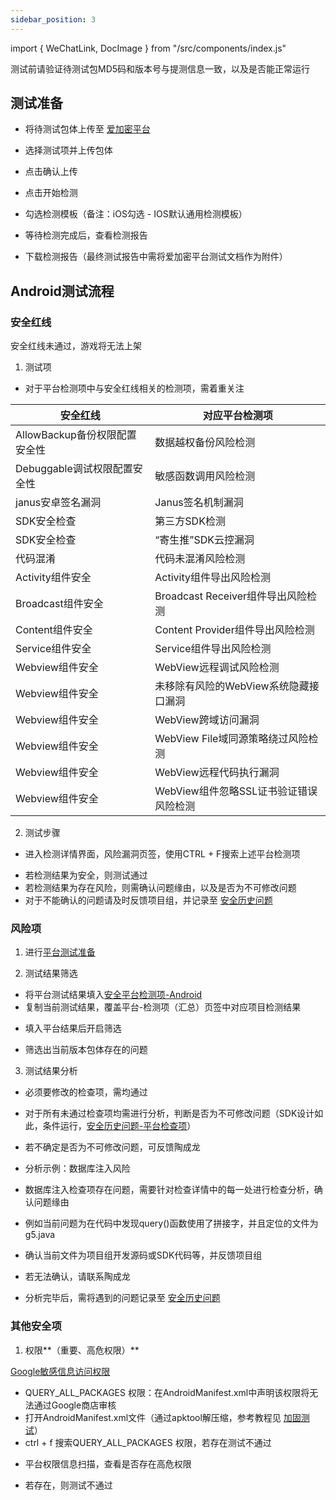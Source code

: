 ```yaml
---
sidebar_position: 3
---
```


import { WeChatLink, DocImage } from "/src/components/index.js"



测试前请验证待测试包MD5码和版本号与提测信息一致，以及是否能正常运行

## 测试准备

- 将待测试包体上传至 [爱加密平台](http://10.23.193.148:8080/detection-web/#/detection-manager/views/AssetOverview)

<DocImage src='ace/image-20220908154147402.png'></DocImage>

- 选择测试项并上传包体

<DocImage src='ace/image-20220908155013299.png'></DocImage>

- 点击确认上传

<DocImage src='ace/image-20220908160133498.png'></DocImage>

- 点击开始检测

<DocImage src='ace/image-20220908160237122.png'></DocImage>

- 勾选检测模板（备注：iOS勾选 - IOS默认通用检测模板）

<DocImage src='ace/image-20220908160345095.png'  ></DocImage>

- 等待检测完成后，查看检测报告

<DocImage src='ace/image-20220908160918378.png'></DocImage>

- 下载检测报告（最终测试报告中需将爱加密平台测试文档作为附件）

<DocImage src='ace/image-20220908160952066.png'></DocImage>

## Android测试流程

### 安全红线

安全红线未通过，游戏将无法上架

1. 测试项

- 对于平台检测项中与安全红线相关的检测项，需着重关注

| 安全红线 | 对应平台检测项                   |
| ----------------------------- | -------------------------------------- |
| AllowBackup备份权限配置安全性 | 数据越权备份风险检测                   |
| Debuggable调试权限配置安全性  | 敏感函数调用风险检测                   |
| janus安卓签名漏洞             | Janus签名机制漏洞                      |
| SDK安全检查                   | 第三方SDK检测                          |
| SDK安全检查 | “寄生推”SDK云控漏洞                    |
| 代码混淆                      | 代码未混淆风险检测                     |
| Activity组件安全              | Activity组件导出风险检测               |
| Broadcast组件安全             | Broadcast Receiver组件导出风险检测     |
| Content组件安全               | Content Provider组件导出风险检测       |
| Service组件安全               | Service组件导出风险检测                |
| Webview组件安全               | WebView远程调试风险检测                |
| Webview组件安全 | 未移除有风险的WebView系统隐藏接口漏洞  |
| Webview组件安全 | WebView跨域访问漏洞                    |
| Webview组件安全 | WebView File域同源策略绕过风险检测     |
| Webview组件安全 | WebView远程代码执行漏洞                |
| Webview组件安全 | WebView组件忽略SSL证书验证错误风险检测 |

2. 测试步骤

- 进入检测详情界面，风险漏洞页签，使用CTRL + F搜索上述平台检测项 

<DocImage src='ace/image-20220909102712517.png'></DocImage>

- 若检测结果为安全，则测试通过
- 若检测结果为存在风险，则需确认问题缘由，以及是否为不可修改问题
- 对于不能确认的问题请及时反馈项目组，并记录至  [安全历史问题](https://doc.weixin.qq.com/sheet/e3_AeIA0gYLACcH11t1izjQa2Ve0W4FV?scode=ANYAEAdoABE69XMbDWAeIA0gYLACc)

### 风险项

1. 进行[平台测试准备](#测试准备)

2. 测试结果筛选

- 将平台测试结果填入[安全平台检测项-Android](https://doc.weixin.qq.com/sheet/e3_AeIA0gYLACc6RCk4SEORhS0AbYNk2?scode=ANYAEAdoABEUQLwxnfAeIA0gYLACc)
- 复制当前测试结果，覆盖平台-检测项（汇总）页签中对应项目检测结果

<DocImage src='ace/image-20220908171941468.png'></DocImage>

<DocImage src='ace/image-20220908183858590.png'></DocImage>

- 填入平台结果后开启筛选

<DocImage src='ace/image-20220908172529030.png'></DocImage>

- 筛选出当前版本包体存在的问题

<DocImage src='ace/image-20220908172954332.png'></DocImage>

3. 测试结果分析

- 必须要修改的检查项，需均通过

<DocImage src='ace/image-20221012153139598.png'></DocImage>

- 对于所有未通过检查项均需进行分析，判断是否为不可修改问题（SDK设计如此，条件运行，[安全历史问题-平台检查项](https://doc.weixin.qq.com/sheet/e3_AeIA0gYLACcH11t1izjQa2Ve0W4FV?scode=ANYAEAdoABE69XMbDWAeIA0gYLACc)）

- 若不确定是否为不可修改问题，可反馈<WeChatLink name='v_taochenglong'>陶成龙</WeChatLink>

- 分析示例：数据库注入风险

<DocImage src='ace/image-20221012121218946.png'></DocImage>

- 数据库注入检查项存在问题，需要针对检查详情中的每一处进行检查分析，确认问题缘由


- 例如当前问题为在代码中发现query()函数使用了拼接字，并且定位的文件为g5.java


- 确认当前文件为项目组开发源码或SDK代码等，并反馈项目组


- 若无法确认，请联系<WeChatLink name='v_taochenglong'>陶成龙</WeChatLink>


- 分析完毕后，需将遇到的问题记录至  [安全历史问题](https://doc.weixin.qq.com/sheet/e3_AeIA0gYLACcH11t1izjQa2Ve0W4FV?scode=ANYAEAdoABE69XMbDWAeIA0gYLACc)

### 其他安全项

1. 权限**（重要、高危权限）**

[Google敏感信息访问权限](https://support.google.com/googleplay/android-developer/answer/9888170)

- QUERY_ALL_PACKAGES 权限：在AndroidManifest.xml中声明该权限将无法通过Google商店审核
- 打开AndroidManifest.xml文件（通过apktool解压缩，参考教程见 [加固测试](https://qaq.com/docs/help/services/safe/safeTest/process/加固测试)）
- ctrl + f  搜索QUERY_ALL_PACKAGES 权限，若存在测试不通过

<DocImage src='ace/image-20220908191609339.png'></DocImage>

- 平台权限信息扫描，查看是否存在高危权限

<DocImage src='ace/image-20220908191928254.png'></DocImage>

- 若存在，则测试不通过
